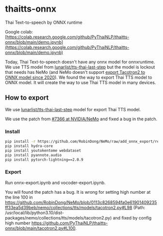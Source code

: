 # thaitts-onnx
Thai Text-to-speech by ONNX runtime

Google colab: [https://colab.research.google.com/github/PyThaiNLP/thaitts-onnx/blob/main/demo.ipynb](https://colab.research.google.com/github/PyThaiNLP/thaitts-onnx/blob/main/demo.ipynb)


Today, Thai Text-to-speech doesn't have any onnx model for onnxruntime. We use TTS model from [lunarlist/tts-thai-last-step](https://huggingface.co/lunarlist/tts-thai-last-step) but the model is lockout that needs has NeMo (and NeMo doesn't support [export Tacotron2 to ONNX model since 2020](https://github.com/NVIDIA/NeMo/issues/531)). We found the way to export Thai TTS model to ONNX model. It will create the way to use Thai TTS model in many devices.

## How to export

We use [lunarlist/tts-thai-last-step](https://huggingface.co/lunarlist/tts-thai-last-step) model for export Thai TTS model.

We use the patch from [#7366 at NVIDIA/NeMo](https://github.com/NVIDIA/NeMo/pull/7466) and fixed a bug in the patch.

### Install

```sh
pip install -r https://github.com/RobinDong/NeMo/raw/add_onnx_export/requirements/requirements_tts.txt
pip install hydra-core
pip install youtokentome webdataset
pip install pyannote.audio
pip install pytorch-lightning==2.0.9
```

### Export

Run onnx-export.ipynb and vocoder-export.ipynb.

You will found the patch has a bug. It is wrong for setting high number at the line 100 in https://github.com/RobinDong/NeMo/blob/0113c8268594fa0e61901409235ff33ea5d39beb/nemo/collections/tts/models/tacotron2.py#L98 (Path: /usr/local/lib/python3.10/dist-packages/nemo/collections/tts/models/tacotron2.py) and fixed by config high number https://github.com/PyThaiNLP/thaitts-onnx/blob/main/tacotron2.py#L100.
